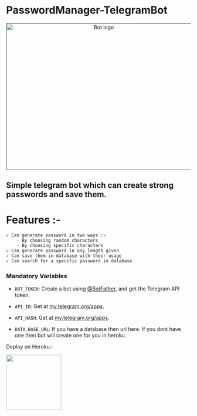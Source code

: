 # PasswordManager-TelegramBot

<p align="center">
  <a href="" rel="noopener">
 <img width=517px height=400px src="https://cdn.pixabay.com/photo/2021/08/25/12/45/phishing-6573326_960_720.png" alt="Bot logo"></a>
</p>

<h2>Simple telegram bot which can create strong passwords and save them.</h2>


# Features :- 
    ✓ Can generate password in two ways :-   
        - By choosing random characters
        - By choosing specific characters
    ✓ Can generate password in any length given
    ✓ Can save them in database with their usage
    ✓ Can search for a specific password in database



##### <h3>Mandatory Variables</h3>

* `BOT_TOKEN`: Create a bot using [@BotFather](https://telegram.dog/BotFather), and get the Telegram API token.

* `API_ID`: Get at [my.telegram.org/apps](https://my.telegram.org/apps).

* `API_HASH`: Get at [my.telegram.org/apps](https://my.telegram.org/apps).

* `DATA_BASE_URL`: If you have a database then url here. If you dont have one then bot will create one for you in heroku.



Deploy on Heroku:-
<p><a href="https://heroku.com/deploy?template=https://github.com/GopalSaraf/PasswordManagerTeleBot/tree/master)"> <img src="https://www.herokucdn.com/deploy/button.svg" width="150""/></a></p>
